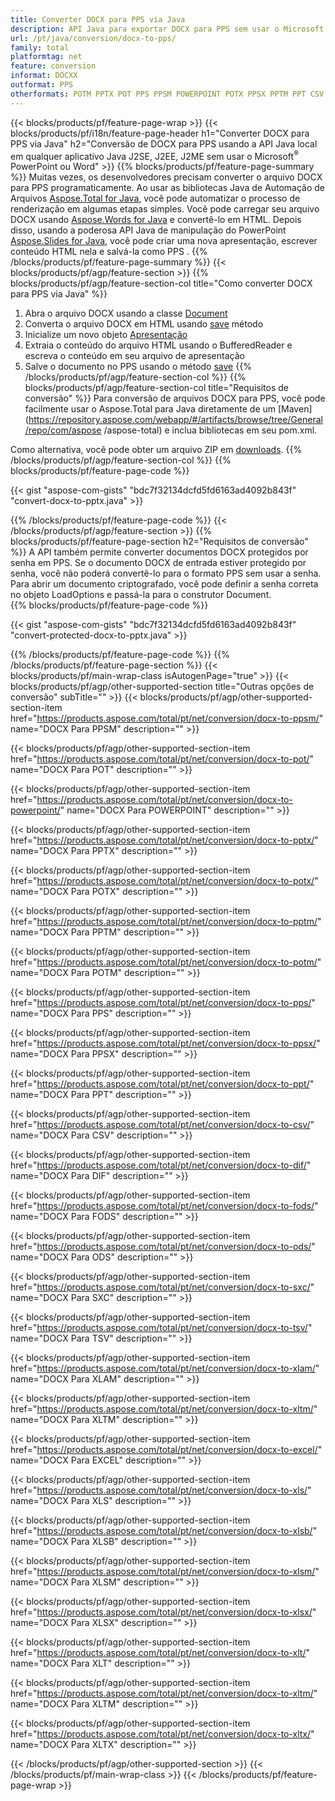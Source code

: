 ```yaml
---
title: Converter DOCX para PPS via Java
description: API Java para exportar DOCX para PPS sem usar o Microsoft Word ou PowerPoint
url: /pt/java/conversion/docx-to-pps/
family: total
platformtag: net
feature: conversion
informat: DOCXX
outformat: PPS
otherformats: POTM PPTX POT PPS PPSM POWERPOINT POTX PPSX PPTM PPT CSV DIF FODS ODS SXC TSV XLAM XLTM EXCEL XLS XLSB XLSM XLSX XLT XLTM XLTX
---
```

{{< blocks/products/pf/feature-page-wrap >}}
{{< blocks/products/pf/i18n/feature-page-header h1="Converter DOCX para PPS via Java" h2="Conversão de DOCX para PPS usando a API Java local em qualquer aplicativo Java J2SE, J2EE, J2ME sem usar o Microsoft<sup>&reg;</sup> PowerPoint ou Word" >}}
{{% blocks/products/pf/feature-page-summary %}}
Muitas vezes, os desenvolvedores precisam converter o arquivo DOCX para PPS programaticamente. Ao usar as bibliotecas Java de Automação de Arquivos [Aspose.Total for Java](https://products.aspose.com/total/java/), você pode automatizar o processo de renderização em algumas etapas simples. Você pode carregar seu arquivo DOCX usando [Aspose.Words for Java](https://products.aspose.com/words/java/) e convertê-lo em HTML. Depois disso, usando a poderosa API Java de manipulação do PowerPoint [Aspose.Slides for Java](https://products.aspose.com/slides/java/), você pode criar uma nova apresentação, escrever conteúdo HTML nela e salvá-la como PPS .
{{% /blocks/products/pf/feature-page-summary  %}}
{{< blocks/products/pf/agp/feature-section >}}
{{% blocks/products/pf/agp/feature-section-col title="Como converter DOCX para PPS via Java" %}}
1. Abra o arquivo DOCX usando a classe [Document](https://apireference.aspose.com/words/java/com.aspose.words/Document)
2. Converta o arquivo DOCX em HTML usando [save](https://apireference.aspose.com/words/java/com.aspose.words/Document#save(java.lang.String,com.aspose.words.SaveOptions)) método
3. Inicialize um novo objeto [Apresentação](https://apireference.aspose.com/slides/java/com.aspose.slides/Presentation)
5. Extraia o conteúdo do arquivo HTML usando o BufferedReader e escreva o conteúdo em seu arquivo de apresentação
6. Salve o documento no PPS usando o método [save](https://apireference.aspose.com/slides/java/com.aspose.slides/Presentation#save-java.io.OutputStream-int-)
{{% /blocks/products/pf/agp/feature-section-col %}}
{{% blocks/products/pf/agp/feature-section-col title="Requisitos de conversão" %}}
Para conversão de arquivos DOCX para PPS, você pode facilmente usar o Aspose.Total para Java diretamente de um [Maven](https://repository.aspose.com/webapp/#/artifacts/browse/tree/General/repo/com/aspose /aspose-total) e inclua bibliotecas em seu pom.xml.

Como alternativa, você pode obter um arquivo ZIP em [downloads](https://downloads.aspose.com/total/java).
{{% /blocks/products/pf/agp/feature-section-col %}}
{{% blocks/products/pf/feature-page-code %}}

{{< gist "aspose-com-gists" "bdc7f32134dcfd5fd6163ad4092b843f" "convert-docx-to-pptx.java" >}}


{{% /blocks/products/pf/feature-page-code %}}
{{< /blocks/products/pf/agp/feature-section >}}
{{% blocks/products/pf/feature-page-section  h2="Requisitos de conversão" %}}
A API também permite converter documentos DOCX protegidos por senha em PPS. Se o documento DOCX de entrada estiver protegido por senha, você não poderá convertê-lo para o formato PPS sem usar a senha. Para abrir um documento criptografado, você pode definir a senha correta no objeto LoadOptions e passá-la para o construtor Document.  
{{% blocks/products/pf/feature-page-code %}}

{{< gist "aspose-com-gists" "bdc7f32134dcfd5fd6163ad4092b843f" "convert-protected-docx-to-pptx.java" >}}

{{% /blocks/products/pf/feature-page-code  %}}
{{% /blocks/products/pf/feature-page-section %}}
{{< blocks/products/pf/main-wrap-class isAutogenPage="true" >}}
{{< blocks/products/pf/agp/other-supported-section title="Outras opções de conversão" subTitle="" >}}
{{< blocks/products/pf/agp/other-supported-section-item href="https://products.aspose.com/total/pt/net/conversion/docx-to-ppsm/" name="DOCX Para PPSM" description="" >}}

{{< blocks/products/pf/agp/other-supported-section-item href="https://products.aspose.com/total/pt/net/conversion/docx-to-pot/" name="DOCX Para POT" description="" >}}

{{< blocks/products/pf/agp/other-supported-section-item href="https://products.aspose.com/total/pt/net/conversion/docx-to-powerpoint/" name="DOCX Para POWERPOINT" description="" >}}

{{< blocks/products/pf/agp/other-supported-section-item href="https://products.aspose.com/total/pt/net/conversion/docx-to-pptx/" name="DOCX Para PPTX" description="" >}}

{{< blocks/products/pf/agp/other-supported-section-item href="https://products.aspose.com/total/pt/net/conversion/docx-to-potx/" name="DOCX Para POTX" description="" >}}

{{< blocks/products/pf/agp/other-supported-section-item href="https://products.aspose.com/total/pt/net/conversion/docx-to-pptm/" name="DOCX Para PPTM" description="" >}}

{{< blocks/products/pf/agp/other-supported-section-item href="https://products.aspose.com/total/pt/net/conversion/docx-to-potm/" name="DOCX Para POTM" description="" >}}

{{< blocks/products/pf/agp/other-supported-section-item href="https://products.aspose.com/total/pt/net/conversion/docx-to-pps/" name="DOCX Para PPS" description="" >}}

{{< blocks/products/pf/agp/other-supported-section-item href="https://products.aspose.com/total/pt/net/conversion/docx-to-ppsx/" name="DOCX Para PPSX" description="" >}}

{{< blocks/products/pf/agp/other-supported-section-item href="https://products.aspose.com/total/pt/net/conversion/docx-to-ppt/" name="DOCX Para PPT" description="" >}}

{{< blocks/products/pf/agp/other-supported-section-item href="https://products.aspose.com/total/pt/net/conversion/docx-to-csv/" name="DOCX Para CSV" description="" >}}

{{< blocks/products/pf/agp/other-supported-section-item href="https://products.aspose.com/total/pt/net/conversion/docx-to-dif/" name="DOCX Para DIF" description="" >}}

{{< blocks/products/pf/agp/other-supported-section-item href="https://products.aspose.com/total/pt/net/conversion/docx-to-fods/" name="DOCX Para FODS" description="" >}}

{{< blocks/products/pf/agp/other-supported-section-item href="https://products.aspose.com/total/pt/net/conversion/docx-to-ods/" name="DOCX Para ODS" description="" >}}

{{< blocks/products/pf/agp/other-supported-section-item href="https://products.aspose.com/total/pt/net/conversion/docx-to-sxc/" name="DOCX Para SXC" description="" >}}

{{< blocks/products/pf/agp/other-supported-section-item href="https://products.aspose.com/total/pt/net/conversion/docx-to-tsv/" name="DOCX Para TSV" description="" >}}

{{< blocks/products/pf/agp/other-supported-section-item href="https://products.aspose.com/total/pt/net/conversion/docx-to-xlam/" name="DOCX Para XLAM" description="" >}}

{{< blocks/products/pf/agp/other-supported-section-item href="https://products.aspose.com/total/pt/net/conversion/docx-to-xltm/" name="DOCX Para XLTM" description="" >}}

{{< blocks/products/pf/agp/other-supported-section-item href="https://products.aspose.com/total/pt/net/conversion/docx-to-excel/" name="DOCX Para EXCEL" description="" >}}

{{< blocks/products/pf/agp/other-supported-section-item href="https://products.aspose.com/total/pt/net/conversion/docx-to-xls/" name="DOCX Para XLS" description="" >}}

{{< blocks/products/pf/agp/other-supported-section-item href="https://products.aspose.com/total/pt/net/conversion/docx-to-xlsb/" name="DOCX Para XLSB" description="" >}}

{{< blocks/products/pf/agp/other-supported-section-item href="https://products.aspose.com/total/pt/net/conversion/docx-to-xlsm/" name="DOCX Para XLSM" description="" >}}

{{< blocks/products/pf/agp/other-supported-section-item href="https://products.aspose.com/total/pt/net/conversion/docx-to-xlsx/" name="DOCX Para XLSX" description="" >}}

{{< blocks/products/pf/agp/other-supported-section-item href="https://products.aspose.com/total/pt/net/conversion/docx-to-xlt/" name="DOCX Para XLT" description="" >}}

{{< blocks/products/pf/agp/other-supported-section-item href="https://products.aspose.com/total/pt/net/conversion/docx-to-xltm/" name="DOCX Para XLTM" description="" >}}

{{< blocks/products/pf/agp/other-supported-section-item href="https://products.aspose.com/total/pt/net/conversion/docx-to-xltx/" name="DOCX Para XLTX" description="" >}}


{{< /blocks/products/pf/agp/other-supported-section >}}
{{< /blocks/products/pf/main-wrap-class >}}
{{< /blocks/products/pf/feature-page-wrap >}}